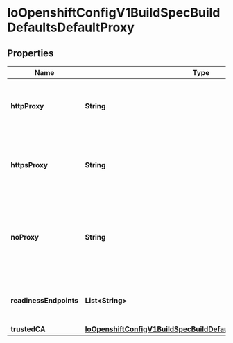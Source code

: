 
# IoOpenshiftConfigV1BuildSpecBuildDefaultsDefaultProxy

## Properties
Name | Type | Description | Notes
------------ | ------------- | ------------- | -------------
**httpProxy** | **String** | httpProxy is the URL of the proxy for HTTP requests.  Empty means unset and will not result in an env var. |  [optional]
**httpsProxy** | **String** | httpsProxy is the URL of the proxy for HTTPS requests.  Empty means unset and will not result in an env var. |  [optional]
**noProxy** | **String** | noProxy is a comma-separated list of hostnames and/or CIDRs for which the proxy should not be used. Empty means unset and will not result in an env var. |  [optional]
**readinessEndpoints** | **List&lt;String&gt;** | readinessEndpoints is a list of endpoints used to verify readiness of the proxy. |  [optional]
**trustedCA** | [**IoOpenshiftConfigV1BuildSpecBuildDefaultsDefaultProxyTrustedCA**](IoOpenshiftConfigV1BuildSpecBuildDefaultsDefaultProxyTrustedCA.md) |  |  [optional]



